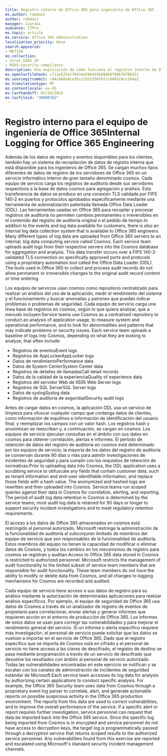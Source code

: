 ```yaml
---
title: Registro interno de Office 365 para ingeniería de Office 365
ms.author: robmazz
author: robmazz
manager: laurawi
audience: ITPro
ms.topic: article
ms.service: Office 365 Administration
localization_priority: None
search.appverid:
- MET150
ms.collection:
- Strat_O365_IP
- M365-security-compliance
description: Una explicación de cómo funciona el registro interno de Office 365 Engineering Teams.
ms.openlocfilehash: cf11a52541f6434a580435688db0f986f670bd31
ms.sourcegitcommit: c94cb88a9ce5bcc2d3c558f0fcc648519cc264a2
ms.translationtype: MT
ms.contentlocale: es-ES
ms.lasthandoff: 02/20/2019
ms.locfileid: "30090762"
---
```

# <a name="internal-logging-for-office-365-engineering"></a><span data-ttu-id="f58c9-103">Registro interno para el equipo de ingeniería de Office 365</span><span class="sxs-lookup"><span data-stu-id="f58c9-103">Internal Logging for Office 365 Engineering</span></span>
<span data-ttu-id="f58c9-p101">Además de los datos de registro y eventos disponibles para los clientes, también hay un sistema de recopilación de datos de registro interna que está disponible para los ingenieros de Office 365. Se cargan muchos tipos diferentes de datos de registro de los servidores de Office 365 en un servicio informático interno de gran tamaño denominado cosmos. Cada equipo de servicio carga los registros de auditoría desde sus servidores respectivos a la base de datos cosmos para agregación y análisis. Esta transferencia de datos se produce en una conexión TLS validada por FIPS 140-2 en puertos y protocolos aprobados específicamente mediante una herramienta de automatización patentada llamada Office Data Loader (ODL). Las herramientas usadas en Office 365 para recopilar y procesar registros de auditoría no permiten cambios permanentes o irreversibles en el contenido del registro de auditoría original o el pedido de tiempo.</span><span class="sxs-lookup"><span data-stu-id="f58c9-p101">In addition to the events and log data available for customers, there is also an internal log data collection system that is available to Office 365 engineers. Many different types of log data are uploaded from Office 365 servers to an internal, big data computing service called Cosmos. Each service team uploads audit logs from their respective servers into the Cosmos database for aggregation and analysis. This data transfer occurs over a FIPS 140-2-validated TLS connection on specifically approved ports and protocols using a proprietary automation tool called the Office Data Loader (ODL). The tools used in Office 365 to collect and process audit records do not allow permanent or irreversible changes to the original audit record content or time ordering.</span></span>

<span data-ttu-id="f58c9-p102">Los equipos de servicios usan cosmos como repositorio centralizado para realizar un análisis del uso de la aplicación, medir el rendimiento del sistema y el funcionamiento y buscar anomalías y patrones que puedan indicar problemas o problemas de seguridad. Cada equipo de servicio carga una línea base de registros en cosmos, según lo que quiera analizar, que a menudo incluyen:</span><span class="sxs-lookup"><span data-stu-id="f58c9-p102">Service teams use Cosmos as a centralized repository to conduct an analysis of application usage, to measure system and operational performance, and to look for abnormalities and patterns that may indicate problems or security issues. Each service team uploads a baseline of logs into Cosmos, depending on what they are looking to analyze, that often include:</span></span>
- <span data-ttu-id="f58c9-111">Registros de eventos</span><span class="sxs-lookup"><span data-stu-id="f58c9-111">Event logs</span></span>
- <span data-ttu-id="f58c9-112">Registros de AppLocker</span><span class="sxs-lookup"><span data-stu-id="f58c9-112">AppLocker logs</span></span>
- <span data-ttu-id="f58c9-113">Datos de rendimiento</span><span class="sxs-lookup"><span data-stu-id="f58c9-113">Performance data</span></span>
- <span data-ttu-id="f58c9-114">Datos de System Center</span><span class="sxs-lookup"><span data-stu-id="f58c9-114">System Center data</span></span>
- <span data-ttu-id="f58c9-115">Registros de detalles de llamadas</span><span class="sxs-lookup"><span data-stu-id="f58c9-115">Call detail records</span></span>
- <span data-ttu-id="f58c9-116">Datos de la calidad de la experiencia</span><span class="sxs-lookup"><span data-stu-id="f58c9-116">Quality of experience data</span></span>
- <span data-ttu-id="f58c9-117">Registros del servidor Web de IIS</span><span class="sxs-lookup"><span data-stu-id="f58c9-117">IIS Web Server logs</span></span>
- <span data-ttu-id="f58c9-118">Registros de SQL Server</span><span class="sxs-lookup"><span data-stu-id="f58c9-118">SQL Server logs</span></span>
- <span data-ttu-id="f58c9-119">Datos de syslog</span><span class="sxs-lookup"><span data-stu-id="f58c9-119">Syslog data</span></span>
- <span data-ttu-id="f58c9-120">Registros de auditoría de seguridad</span><span class="sxs-lookup"><span data-stu-id="f58c9-120">Security audit logs</span></span>

<span data-ttu-id="f58c9-p103">Antes de cargar datos en cosmos, la aplicación ODL usa un servicio de limpieza para ofuscar cualquier campo que contenga datos de clientes, como información de inquilinos e información de identificación del usuario final, y reemplazar los campos con un valor hash. Los registros hash y anonimizan se reescriben y, a continuación, se cargan en cosmos. Los equipos de servicio ejecutan consultas en el ámbito con sus datos en cosmos para obtener correlación, alertas e informes. El período de retención de datos del registro de auditoría en cosmos está determinado por los equipos de servicio; la mayoría de los datos del registro de auditoría se conservan durante 90 días o más para admitir investigaciones de incidentes de seguridad y para cumplir con los requisitos de retención de normativas.</span><span class="sxs-lookup"><span data-stu-id="f58c9-p103">Prior to uploading data into Cosmos, the ODL application uses a scrubbing service to obfuscate any fields that contain customer data, such as tenant information and end-user identifiable information, and replace those fields with a hash value. The anonymized and hashed logs are rewritten and then uploaded into Cosmos. Service teams run scoped queries against their data in Cosmos for correlation, alerting, and reporting. The period of audit log data retention in Cosmos is determined by the service teams; most audit log data is retained for 90 days or longer to support security incident investigations and to meet regulatory retention requirements.</span></span>

<span data-ttu-id="f58c9-p104">El acceso a los datos de Office 365 almacenados en cosmos está restringido al personal autorizado. Microsoft restringe la administración de la funcionalidad de auditoría al subconjunto limitado de miembros del equipo de servicio que son responsables de la funcionalidad de auditoría. Estos miembros del equipo no tienen la capacidad de modificar o eliminar datos de Cosmos, y todos los cambios en los mecanismos de registro para cosmos se registran y auditan.</span><span class="sxs-lookup"><span data-stu-id="f58c9-p104">Access to Office 365 data stored in Cosmos is restricted to authorized personnel. Microsoft restricts the management of audit functionality to the limited subset of service team members that are responsible for audit functionality. These team members do not have the ability to modify or delete data from Cosmos, and all changes to logging mechanisms for Cosmos are recorded and audited.</span></span>

<span data-ttu-id="f58c9-p105">Cada equipo de servicio tiene acceso a sus datos de registro para su análisis mediante la autorización de determinadas aplicaciones para realizar análisis específicos. Por ejemplo, el equipo de seguridad de Office 365 usa datos de Cosmos a través de un analizador de registro de eventos de propietario para correlacionar, enviar alertas y generar informes que requieren acción en el entorno de producción de Office 365. Los informes de estos datos se usan para corregir las vulnerabilidades y para mejorar el rendimiento general del servicio. Si un informe o alerta específico requiere más investigación, el personal de servicio puede solicitar que los datos se vuelvan a importar en el servicio de Office 365. Dado que el registro específico que se importa de Cosmos está en cifrado y el personal de servicio no tiene acceso a las claves de descifrado, el registro de destino se pasa mediante programación a través de un servicio de descifrado que devuelve los resultados con ámbito al personal de servicio autorizado. Todas las vulnerabilidades encontradas en este ejercicio se notifican y se escalan con los canales de administración de incidentes de seguridad estándar de Microsoft.</span><span class="sxs-lookup"><span data-stu-id="f58c9-p105">Each service team accesses its log data for analysis by authorizing certain applications to conduct specific analysis. For example, the Office 365 Security team uses data from Cosmos through a proprietary event log parser to correlate, alert, and generate actionable reports on possible suspicious activity in the Office 365 production environment. The reports from this data are used to correct vulnerabilities, and to improve the overall performance of the service. If a specific alert or report requires further investigation, service personnel can request that data be imported back into the Office 365 service. Since the specific log being imported from Cosmos is in encrypted and service personnel do not have access to decryption keys, the target log is programmatically passed through a decryption service that returns scoped results to the authorized service personnel. Any vulnerabilities found from this exercise are reported and escalated using Microsoft's standard security incident management channels.</span></span>
